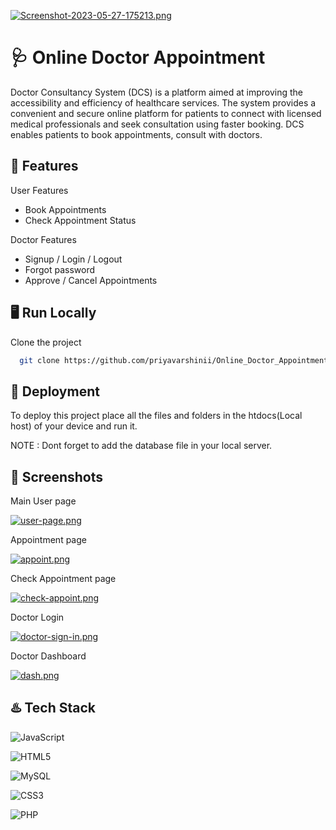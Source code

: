 
[![Screenshot-2023-05-27-175213.png](https://i.postimg.cc/VvC95PkL/Screenshot-2023-05-27-175213.png)](https://postimg.cc/WqsqfKZQ)


# 🩺 Online Doctor Appointment

Doctor Consultancy System (DCS) is a platform aimed at improving the accessibility and efficiency of healthcare services. The system provides a convenient and secure online platform for patients to connect with licensed medical professionals and seek consultation using faster booking. DCS enables patients to book appointments, consult with doctors.



## 📜 Features
User Features

- Book Appointments
- Check Appointment Status

Doctor Features
 
- Signup / Login / Logout 
- Forgot password
- Approve / Cancel Appointments



## 🖥️ Run Locally

Clone the project

```bash
  git clone https://github.com/priyavarshinii/Online_Doctor_Appointment_System.git
```




## 🚀 Deployment

To deploy this project place all the files and folders in the htdocs(Local host) of your device and run it.

NOTE : Dont forget to add the database file in your local server.



## 📸 Screenshots
Main User page

[![user-page.png](https://i.postimg.cc/bvGh4d0C/user-page.png)](https://postimg.cc/R3zyHSDK)

Appointment page

[![appoint.png](https://i.postimg.cc/0jzXyJQF/appoint.png)](https://postimg.cc/CnVsv5bs)

Check Appointment page

[![check-appoint.png](https://i.postimg.cc/gjysJqpM/check-appoint.png)](https://postimg.cc/BP6H7FXD)

Doctor Login

[![doctor-sign-in.png](https://i.postimg.cc/bdcXXRT3/doctor-sign-in.png)](https://postimg.cc/gLDt881Z)

Doctor Dashboard

[![dash.png](https://i.postimg.cc/bvGKvMB3/dash.png)](https://postimg.cc/bGh6C68t)


## ♨️ Tech Stack

![JavaScript](https://img.shields.io/badge/javascript-%23323330.svg?style=for-the-badge&logo=javascript&logoColor=%23F7DF1E) 

![HTML5](https://img.shields.io/badge/html5-%23E34F26.svg?style=for-the-badge&logo=html5&logoColor=white)

![MySQL](https://img.shields.io/badge/mysql-%2300f.svg?style=for-the-badge&logo=mysql&logoColor=white)



![CSS3](https://img.shields.io/badge/css3-%231572B6.svg?style=for-the-badge&logo=css3&logoColor=white)



![PHP](https://img.shields.io/badge/php-%23777BB4.svg?style=for-the-badge&logo=php&logoColor=white)


